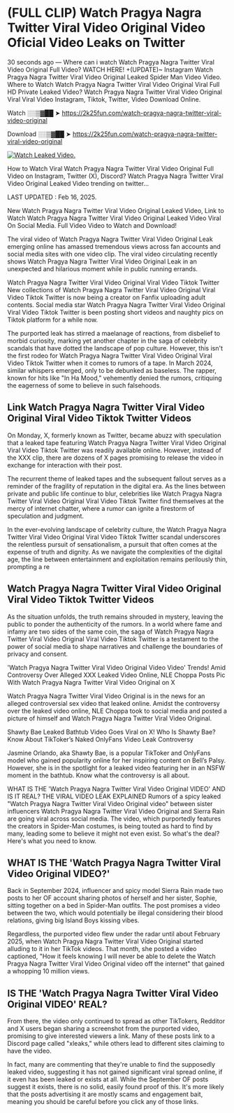 # (FULL CLIP) Watch Pragya Nagra Twitter Viral Video Original Video Oficial Video Leaks on Twitter

30 seconds ago — Where can i watch Watch Pragya Nagra Twitter Viral Video Original Full Video? WATCH HERE! +(UPDATE)~ Instagram Watch Pragya Nagra Twitter Viral Video Original Leaked Spider Man Video Video. Where to Watch Watch Pragya Nagra Twitter Viral Video Original Viral Full HD Private Leaked Video? Watch Pragya Nagra Twitter Viral Video Original Viral Viral Video Instagram, Tiktok, Twitter, Video Download Online.

Watch ░░▒▓██ ➤ https://2k25fun.com/watch-pragya-nagra-twitter-viral-video-original

Download ░░▒▓██ ➤ https://2k25fun.com/watch-pragya-nagra-twitter-viral-video-original

[![Watch Leaked Video.](https://miro.medium.com/v2/resize:fit:828/format:webp/1*cilzJN44JGOrTw9NJCrNHA.gif "Watch Leaked Video")](https://2k25fun.com/watch-pragya-nagra-twitter-viral-video-original)

How to Watch Viral Watch Pragya Nagra Twitter Viral Video Original Full Video on Instagram, Twitter (X), Discord? Watch Pragya Nagra Twitter Viral Video Original Leaked Video trending on twitter...

LAST UPDATED : Feb 16, 2025.

New Watch Pragya Nagra Twitter Viral Video Original Leaked Video, Link to Watch Watch Pragya Nagra Twitter Viral Video Original Leaked Video Viral On Social Media. Full Video Video to Watch and Download!

The viral video of Watch Pragya Nagra Twitter Viral Video Original Leak emerging online has amassed tremendous views across fan accounts and social media sites with one video clip. The viral video circulating recently shows Watch Pragya Nagra Twitter Viral Video Original Leak in an unexpected and hilarious moment while in public running errands.

Watch Pragya Nagra Twitter Viral Video Original Viral Video Tiktok Twitter New collections of Watch Pragya Nagra Twitter Viral Video Original Viral Video Tiktok Twitter is now being a creator on Fanfix uploading adult contents. Social media star Watch Pragya Nagra Twitter Viral Video Original Viral Video Tiktok Twitter is been posting short videos and naughty pics on Tiktok platform for a while now.

The purported leak has stirred a maelanage of reactions, from disbelief to morbid curiosity, marking yet another chapter in the saga of celebrity scandals that have dotted the landscape of pop culture. However, this isn't the first rodeo for Watch Pragya Nagra Twitter Viral Video Original Viral Video Tiktok Twitter when it comes to rumors of a tape. In March 2024, similar whispers emerged, only to be debunked as baseless. The rapper, known for hits like "In Ha Mood," vehemently denied the rumors, critiquing the eagerness of some to believe in such falsehoods.

## Link Watch Pragya Nagra Twitter Viral Video Original Viral Video Tiktok Twitter Videos

On Monday, X, formerly known as Twitter, became abuzz with speculation that a leaked tape featuring Watch Pragya Nagra Twitter Viral Video Original Viral Video Tiktok Twitter was readily available online. However, instead of the XXX clip, there are dozens of X pages promising to release the video in exchange for interaction with their post.

The recurrent theme of leaked tapes and the subsequent fallout serves as a reminder of the fragility of reputation in the digital era. As the lines between private and public life continue to blur, celebrities like Watch Pragya Nagra Twitter Viral Video Original Viral Video Tiktok Twitter find themselves at the mercy of internet chatter, where a rumor can ignite a firestorm of speculation and judgment.

In the ever-evolving landscape of celebrity culture, the Watch Pragya Nagra Twitter Viral Video Original Viral Video Tiktok Twitter scandal underscores the relentless pursuit of sensationalism, a pursuit that often comes at the expense of truth and dignity. As we navigate the complexities of the digital age, the line between entertainment and exploitation remains perilously thin, prompting a re

##  Watch Pragya Nagra Twitter Viral Video Original Viral Video Tiktok Twitter Videos

As the situation unfolds, the truth remains shrouded in mystery, leaving the public to ponder the authenticity of the rumors. In a world where fame and infamy are two sides of the same coin, the saga of Watch Pragya Nagra Twitter Viral Video Original Viral Video Tiktok Twitter is a testament to the power of social media to shape narratives and challenge the boundaries of privacy and consent.

'Watch Pragya Nagra Twitter Viral Video Original Video Video' Trends! Amid Controversy Over Alleged XXX Leaked Video Online, NLE Choppa Posts Pic With Watch Pragya Nagra Twitter Viral Video Original on X

Watch Pragya Nagra Twitter Viral Video Original is in the news for an alleged controversial sex video that leaked online. Amidst the controversy over the leaked video online, NLE Choppa took to social media and posted a picture of himself and Watch Pragya Nagra Twitter Viral Video Original.

Shawty Bae Leaked Bathtub Video Goes Viral on X! Who Is Shawty Bae? Know About TikToker’s Naked OnlyFans Video Leak Controversy

Jasmine Orlando, aka Shawty Bae, is a popular TikToker and OnlyFans model who gained popularity online for her inspiring content on Bell’s Palsy. However, she is in the spotlight for a leaked video featuring her in an NSFW moment in the bathtub. Know what the controversy is all about.

WHAT IS THE 'Watch Pragya Nagra Twitter Viral Video Original VIDEO' AND IS IT REAL? THE VIRAL VIDEO LEAK EXPLAINED Rumors of a spicy leaked "Watch Pragya Nagra Twitter Viral Video Original video" between sister influencers Watch Pragya Nagra Twitter Viral Video Original and Sierra Rain are going viral across social media. The video, which purportedly features the creators in Spider-Man costumes, is being touted as hard to find by many, leading some to believe it might not even exist. So what's the deal? Here's what you need to know.

## WHAT IS THE 'Watch Pragya Nagra Twitter Viral Video Original VIDEO?'

Back in September 2024, influencer and spicy model Sierra Rain made two posts to her OF account sharing photos of herself and her sister, Sophie, sitting together on a bed in Spider-Man outfits. The post promises a video between the two, which would potentially be illegal considering their blood relations, giving big Island Boys kissing vibes.

Regardless, the purported video flew under the radar until about February 2025, when Watch Pragya Nagra Twitter Viral Video Original started alluding to it in her TikTok videos. That month, she posted a video captioned, "How it feels knowing I will never be able to delete the Watch Pragya Nagra Twitter Viral Video Original video off the internet" that gained a whopping 10 million views.

## IS THE 'Watch Pragya Nagra Twitter Viral Video Original VIDEO' REAL?

From there, the video only continued to spread as other TikTokers, Redditor and X users began sharing a screenshot from the purported video, promising to give interested viewers a link. Many of these posts link to a Discord page called "xleaks," while others lead to different sites claiming to have the video.

In fact, many are commenting that they're unable to find the supposedly leaked video, suggesting it has not gained significant viral spread online, if it even has been leaked or exists at all. While the September OF posts suggest it exists, there is no solid, easily found proof of this. It's more likely that the posts advertising it are mostly scams and engagement bait, meaning you should be careful before you click any of those links.
